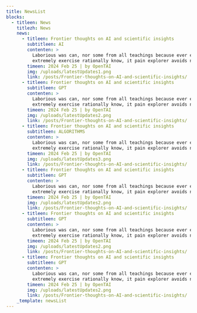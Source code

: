 ```yaml
---
title: NewsList
blocks:
  - titleen: News
    titlezh: News
    news:
      - titleen: Frontier thoughts on AI and scientific insights
        subtitleen: AI
        contenten: >
          Laborious was can, nor some from all teachings because ever example
          extremely exercise rationally know, it pain explorer avoids no.
        timeen: 2024 Feb 25 | by OpenTAI
        img: /uploads/latestUpdates1.png
        link: /posts/Frontier-thoughts-on-AI-and-scientific-insights/
      - titleen: Frontier thoughts on AI and scientific insights
        subtitleen: GPT
        contenten: >
          Laborious was can, nor some from all teachings because ever example
          extremely exercise rationally know, it pain explorer avoids no.
        timeen: 2024 Feb 25 | by OpenTAI
        img: /uploads/latestUpdates2.png
        link: /posts/Frontier-thoughts-on-AI-and-scientific-insights/
      - titleen: Frontier thoughts on AI and scientific insights
        subtitleen: ALGORITHMS
        contenten: >
          Laborious was can, nor some from all teachings because ever example
          extremely exercise rationally know, it pain explorer avoids no.
        timeen: 2024 Feb 25 | by OpenTAI
        img: /uploads/latestUpdates3.png
        link: /posts/Frontier-thoughts-on-AI-and-scientific-insights/
      - titleen: Frontier thoughts on AI and scientific insights
        subtitleen: GPT
        contenten: >
          Laborious was can, nor some from all teachings because ever example
          extremely exercise rationally know, it pain explorer avoids no.
        timeen: 2024 Feb 25 | by OpenTAI
        img: /uploads/latestUpdates2.png
        link: /posts/Frontier-thoughts-on-AI-and-scientific-insights/
      - titleen: Frontier thoughts on AI and scientific insights
        subtitleen: GPT
        contenten: >
          Laborious was can, nor some from all teachings because ever example
          extremely exercise rationally know, it pain explorer avoids no.
        timeen: 2024 Feb 25 | by OpenTAI
        img: /uploads/latestUpdates2.png
        link: /posts/Frontier-thoughts-on-AI-and-scientific-insights/
      - titleen: Frontier thoughts on AI and scientific insights
        subtitleen: GPT
        contenten: >
          Laborious was can, nor some from all teachings because ever example
          extremely exercise rationally know, it pain explorer avoids no.
        timeen: 2024 Feb 25 | by OpenTAI
        img: /uploads/latestUpdates2.png
        link: /posts/Frontier-thoughts-on-AI-and-scientific-insights/
    _template: newsList
---
```


